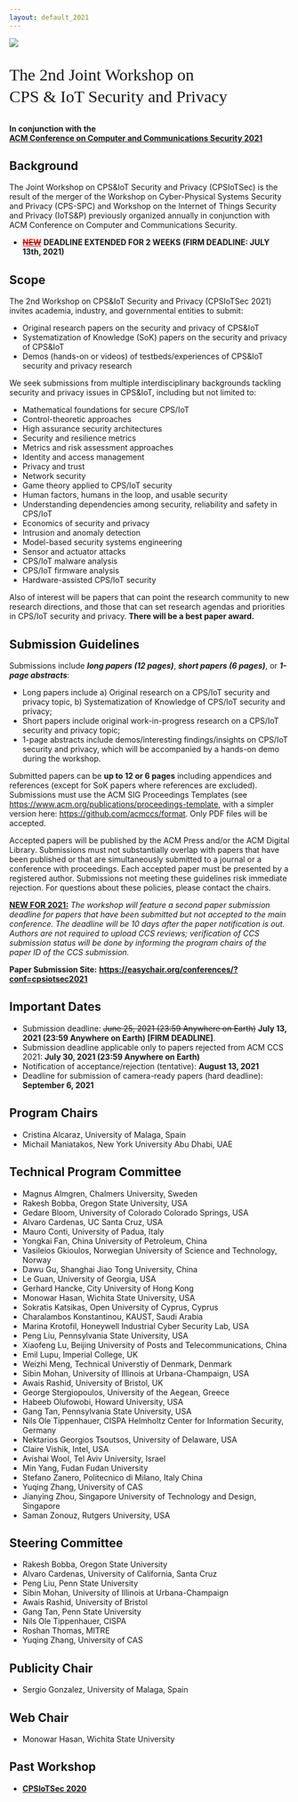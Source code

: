 ```yaml
---
layout: default_2021
---
```


<!-- <br /> -->

![](https://live.staticflickr.com/7271/6998373682_4afe7645cf_z.jpg)




<p style="font-family: Arvo, Monaco, serif;
  line-height:1.3;
	font-weight: normal;font-size: 30px;">The 2nd Joint Workshop on <br /> CPS & IoT Security and Privacy</p>



<h4 style="margin-top: 0;"> <strong> In conjunction with the <br />  
<a href="https://www.sigsac.org/ccs/CCS2021/" target="_blank"> <strong> ACM Conference on Computer and Communications Security 2021 </strong> </a> </strong> </h4>

## Background

The Joint Workshop on CPS&IoT Security and Privacy (CPSIoTSec) is the result of the merger of the Workshop on Cyber-Physical Systems Security and Privacy (CPS-SPC) and Workshop on the Internet of Things Security and Privacy (IoTS&P) previously organized annually in conjunction with ACM Conference on Computer and Communications Security.


* ~~<span style="color:red">**<u>NEW</u>**</span>~~ **DEADLINE EXTENDED FOR 2 WEEKS (FIRM DEADLINE: JULY 13th, 2021)** 

<!-- ## Program -->





## Scope
The 2nd Workshop on CPS&IoT Security and Privacy (CPSIoTSec 2021) invites academia, industry,
and governmental entities to submit:

* Original research papers on the security and privacy of CPS&IoT
* Systematization of Knowledge (SoK) papers on the security and privacy of CPS&IoT
* Demos (hands-on or videos) of testbeds/experiences of CPS&IoT security and privacy research

We seek submissions from multiple interdisciplinary backgrounds tackling security and privacy issues in CPS&IoT, including but not limited to:
* Mathematical foundations for secure CPS/IoT
* Control-theoretic approaches
* High assurance security architectures
* Security and resilience metrics
* Metrics and risk assessment approaches
* Identity and access management
* Privacy and trust
* Network security
* Game theory applied to CPS/IoT security
* Human factors, humans in the loop, and usable security
* Understanding dependencies among security, reliability and safety in CPS/IoT
* Economics of security and privacy
* Intrusion and anomaly detection
* Model-based security systems engineering
* Sensor and actuator attacks
* CPS/IoT malware analysis
* CPS/IoT firmware analysis
* Hardware-assisted CPS/IoT security


Also of interest will be papers that can point the research community to new research directions,
and those that can set research agendas and priorities in CPS/IoT security and privacy.
**There will be a best paper award.**





## Submission Guidelines


Submissions include ***long papers (12 pages)***, ***short papers (6 pages)***, or ***1-page abstracts***:
* Long papers include a) Original research on a CPS/IoT security and privacy topic, b) Systematization
of Knowledge of CPS/IoT security and privacy;
* Short papers include original work-in-progress research on a CPS/IoT security and privacy
topic;
* 1-page abstracts include demos/interesting findings/insights on CPS/IoT security and privacy,
which will be accompanied by a hands-on demo during the workshop.

Submitted papers can be **up to 12 or 6 pages** including appendices and references (except
for SoK papers where references are excluded). Submissions must use the ACM SIG Proceedings
Templates (see <a href="https://www.acm.org/publications/proceedings-template" target="_blank">https://www.acm.org/publications/proceedings-template</a>, with a simpler version here:
<a href="https://github.com/acmccs/format" target="_blank">https://github.com/acmccs/format</a>.
Only PDF files will be accepted.

Accepted papers will be published by the ACM Press and/or the ACM Digital Library. Submissions must not
substantially overlap with papers that have been published or that are simultaneously submitted
to a journal or a conference with proceedings. Each accepted paper must be presented by a registered
author. Submissions not meeting these guidelines risk immediate rejection. For questions
about these policies, please contact the chairs.

**<u>NEW FOR 2021:</u>** *The workshop will feature a second paper submission deadline for papers that have been submitted but not accepted to the main conference. The deadline will be 10 days after the paper notification is out.
Authors are not required to upload CCS reviews; verification of CCS submission status will be done by informing the program chairs of the paper ID of the CCS submission.*


**Paper Submission Site:**
<a href="https://easychair.org/conferences/?conf=cpsiotsec2021" target="_blank"><strong>https://easychair.org/conferences/?conf=cpsiotsec2021</strong></a>


<!--
<p> <strong> Please submit your work at <a href="https://easychair.org/conferences/?conf=cpsiotsec2020"> <strong> https://easychair.org/conferences/?conf=cpsiotsec2020 </strong> </a> </strong> </p> -->

## Important Dates
- Submission deadline: <s>June 25, 2021 (23:59 Anywhere on Earth)</s> **July 13, 2021 (23:59 Anywhere on Earth) [FIRM DEADLINE]**.
- Submission deadline applicable only to papers rejected from ACM CCS 2021: **July 30, 2021 (23:59 Anywhere on Earth)**
- Notification of acceptance/rejection (tentative): **August 13, 2021**
- Deadline for submission of camera-ready papers (hard deadline): **September 6, 2021**


## Program Chairs
* Cristina Alcaraz, University of Malaga, Spain
* Michail Maniatakos, New York University Abu Dhabi, UAE

## Technical Program Committee
* Magnus Almgren, Chalmers University, Sweden
* Rakesh Bobba, Oregon State University, USA
* Gedare Bloom, University of Colorado Colorado Springs, USA
* Alvaro Cardenas, UC Santa Cruz, USA
* Mauro Conti, University of Padua, Italy
* Yongkai Fan, China University of Petroleum, China
* Vasileios Gkioulos, Norwegian University of Science and Technology, Norway
* Dawu Gu, Shanghai Jiao Tong University, China
* Le Guan, University of Georgia, USA
* Gerhard Hancke, City University of Hong Kong
* Monowar Hasan, Wichita State University, USA
* Sokratis Katsikas, Open University of Cyprus, Cyprus
* Charalambos Konstantinou, KAUST, Saudi Arabia
* Marina Krotofil, Honeywell Industrial Cyber Security Lab, USA
* Peng Liu, Pennsylvania State University, USA
* Xiaofeng Lu, Beijing University of Posts and Telecommunications, China
* Emil Lupu, Imperial College, UK
* Weizhi Meng, Technical Universtiy of Denmark, Denmark
* Sibin Mohan, University of Illinois at Urbana-Champaign, USA
* Awais Rashid, University of Bristol, UK
* George Stergiopoulos, University of the Aegean, Greece
* Habeeb Olufowobi, Howard University, USA
* Gang Tan, Pennsylvania State University, USA
* Nils Ole Tippenhauer, CISPA Helmholtz Center for Information Security, Germany
* Nektarios Georgios Tsoutsos, University of Delaware, USA
* Claire Vishik, Intel, USA
* Avishai Wool, Tel Aviv University, Israel
* Min Yang, Fudan Fudan University
* Stefano Zanero, Politecnico di Milano, Italy China
* Yuqing Zhang, University of CAS
* Jianying Zhou, Singapore University of Technology and Design, Singapore
* Saman Zonouz, Rutgers University, USA






## Steering Committee
* Rakesh Bobba, Oregon State University
* Alvaro Cardenas, University of California, Santa Cruz
* Peng Liu, Penn State University
* Sibin Mohan, University of Illinois at Urbana-Champaign
* Awais Rashid, University of Bristol
* Gang Tan, Penn State University
* Nils Ole Tippenhauer, CISPA
* Roshan Thomas, MITRE
* Yuqing Zhang, University of CAS

## Publicity Chair
* Sergio Gonzalez, University of Malaga, Spain

## Web Chair
*   Monowar Hasan, Wichita State University

## Past Workshop

* <a href="/pastworkshops/2020/" target="_blank"> <strong> CPSIoTSec 2020 </strong> </a>
